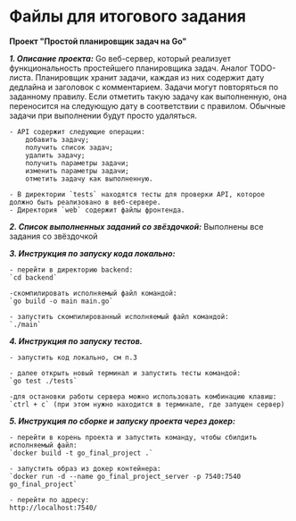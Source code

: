 # Файлы для итогового задания
**Проект "Простой планировщик задач на Go"**

**_1. Описание проекта:_** 
Go веб-сервер, который реализует функциональность простейшего планировщика задач. Аналог TODO-листа. Планировщик хранит задачи, каждая из них содержит дату дедлайна и заголовок с комментарием. Задачи могут повторяться по заданному правилу. Если отметить такую задачу как выполненную, она переносится на следующую дату в соответствии с правилом. Обычные задачи при выполнении будут просто удаляться. 

    - API содержит следующие операции:
        добавить задачу;
        получить список задач;
        удалить задачу;
        получить параметры задачи;
        изменить параметры задачи;
        отметить задачу как выполненную.

    - В директории `tests` находятся тесты для проверки API, которое должно быть реализовано в веб-сервере.
    - Директория `web` содержит файлы фронтенда.

**_2. Список выполненных заданий со звёздочкой:_**
    Выполнены все задания со звёздочкой

**_3. Инструкция по запуску кода локально:_**

    - перейти в директорию backend:
    `cd backend`

    -скомпилировать исполняемый файл командой:
    `go build -o main main.go`

    - запустить скомпилированный исполняемый файл командой:
    `./main`

**_4. Инструкция по запуску тестов._**

    - запустить код локально, см п.3

    - далее открыть новый терминал и запустить тесты командой:
    `go test ./tests`

    -для остановки работы сервера можно использовать комбинацию клавиш:
    `ctrl + c` (при этом нужно находится в терминале, где запущен сервер)

**_5. Инструкция по сборке и запуску проекта через докер:_**

    - перейти в корень проекта и запустить команду, чтобы сбилдить исполняемый файл:
    `docker build -t go_final_project .`

    - запустить образ из докер контейнера:
    `docker run -d --name go_final_project_server -p 7540:7540 go_final_project`
    
    - перейти по адресу:
    http://localhost:7540/
